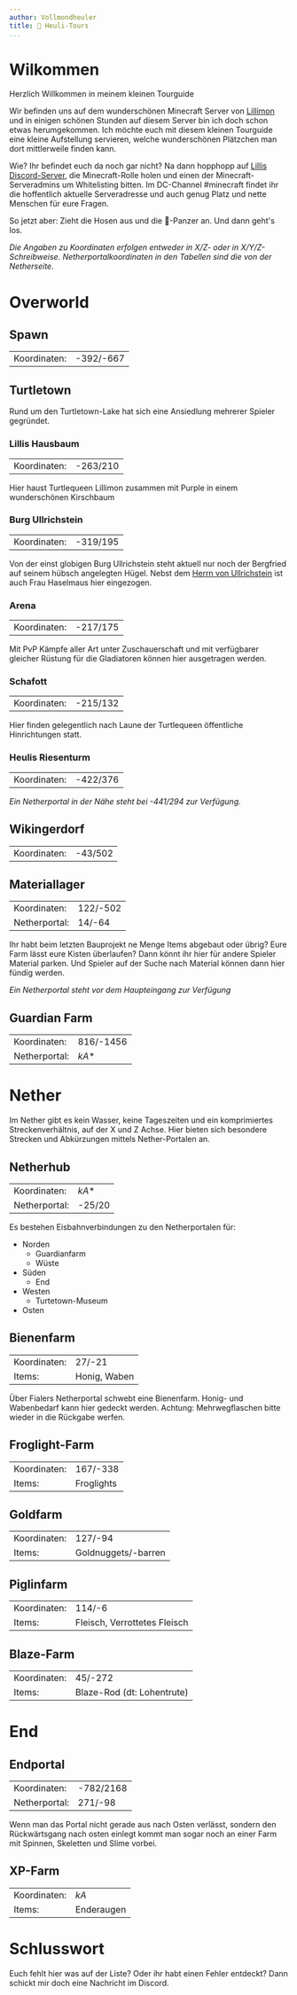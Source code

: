 ```yaml
---
author: Vollmondheuler
title: 🐺 Heuli-Tours
...
```


# Wilkommen

Herzlich Willkommen in meinem kleinen Tourguide

Wir befinden uns auf dem wunderschönen Minecraft Server von [Lillimon](https://twitch.tv/lillimon) und in einigen schönen Stunden auf diesem Server bin ich doch schon etwas herumgekommen. Ich möchte euch mit diesem kleinen Tourguide eine kleine Aufstellung servieren, welche wunderschönen Plätzchen man dort mittlerweile finden kann.

Wie? Ihr befindet euch da noch gar nicht? Na dann hopphopp auf [Lillis Discord-Server](https://discord.gg/AzaX3FqtY7), die Minecraft-Rolle holen und einen der Minecraft-Serveradmins um Whitelisting bitten. Im DC-Channel #minecraft findet ihr die hoffentlich aktuelle Serveradresse und auch genug Platz und nette Menschen für eure Fragen.

So jetzt aber: Zieht die Hosen aus und die 🐢-Panzer an. Und dann geht's los.

*Die Angaben zu Koordinaten erfolgen entweder in X/Z- oder in X/Y/Z- Schreibweise.*
*Netherportalkoordinaten in den Tabellen sind die von der Netherseite.*

# Overworld

## Spawn
|              |           |
|--------------|-----------|
| Koordinaten: | -392/-667 |

## Turtletown

Rund um den Turtletown-Lake hat sich eine Ansiedlung mehrerer Spieler gegründet.

### Lillis Hausbaum

|              |          |
|--------------|----------|
| Koordinaten: | -263/210 |

Hier haust Turtlequeen Lillimon zusammen mit Purple in einem wunderschönen Kirschbaum

### Burg Ullrichstein

|              |          |
|--------------|----------|
| Koordinaten: | -319/195 |

Von der einst globigen Burg Ullrichstein steht aktuell nur noch der Bergfried auf seinem hübsch angelegten Hügel.
Nebst dem [Herrn von Ullrichstein](https://www.twitch.tv/michaelvonullrichstein) ist auch Frau Haselmaus hier eingezogen.

### Arena

|              |          |
|--------------|----------|
| Koordinaten: | -217/175 |

Mit PvP Kämpfe aller Art unter Zuschauerschaft und mit verfügbarer gleicher Rüstung für die Gladiatoren können hier ausgetragen werden.

### Schafott

|              |          |
|--------------|----------|
| Koordinaten: | -215/132 |

Hier finden gelegentlich nach Laune der Turtlequeen öffentliche Hinrichtungen statt.

### Heulis Riesenturm

|              |          |
|--------------|----------|
| Koordinaten: | -422/376 |

*Ein Netherportal in der Nähe steht bei -441/294 zur Verfügung.*

## Wikingerdorf

|              |          |
|--------------|----------|
| Koordinaten: | -43/502  |

## Materiallager

|              |           |
|--------------|-----------|
| Koordinaten: | 122/-502 |
| Netherportal: | 14/-64 |

Ihr habt beim letzten Bauprojekt ne Menge Items abgebaut oder übrig?
Eure Farm lässt eure Kisten überlaufen? Dann könnt ihr hier für andere Spieler Material parken. Und Spieler auf der Suche nach Material können dann hier fündig werden.

*Ein Netherportal steht vor dem Haupteingang zur Verfügung*

## Guardian Farm

|              |           |
|--------------|-----------|
| Koordinaten: | 816/-1456 |
| Netherportal: | *kA** |

# Nether

Im Nether gibt es kein Wasser, keine Tageszeiten und ein komprimiertes Streckenverhältnis, auf der X und Z Achse. Hier bieten sich besondere Strecken und Abkürzungen mittels Nether-Portalen an.

## Netherhub

|              |           |
|--------------|-----------|
| Koordinaten:  | *kA**   |
| Netherportal: | -25/20   |

Es bestehen Eisbahnverbindungen zu den Netherportalen für:
- Norden
  - Guardianfarm
  - Wüste
- Süden
  - End
- Westen
  - Turtetown-Museum
- Osten


## Bienenfarm

|              |           |
|--------------|-----------|
| Koordinaten: | 27/-21    |
| Items: | Honig, Waben    |

Über Fialers Netherportal schwebt eine Bienenfarm.
Honig- und Wabenbedarf kann hier gedeckt werden.
Achtung: Mehrwegflaschen bitte wieder in die Rückgabe werfen.

## Froglight-Farm

|              |           |
|--------------|-----------|
| Koordinaten: | 167/-338  |
| Items: | Froglights      |


## Goldfarm

|              |           |
|--------------|-----------|
| Koordinaten: | 127/-94      |
| Items: | Goldnuggets/-barren |

## Piglinfarm

|              |           |
|--------------|-----------|
| Koordinaten: | 114/-6      |
| Items: | Fleisch, Verrottetes Fleisch |

## Blaze-Farm

|              |           |
|--------------|-----------|
| Koordinaten: | 45/-272      |
| Items: | Blaze-Rod (dt: Lohentrute) |

# End

## Endportal

|              |           |
|--------------|-----------|
| Koordinaten: | -782/2168 |
| Netherportal: | 271/-98  |

Wenn man das Portal nicht gerade aus nach Osten verlässt, sondern den Rückwärtsgang nach osten einlegt kommt man sogar noch an einer Farm mit Spinnen, Skeletten und Slime vorbei.

## XP-Farm

|              |           |
|--------------|-----------|
| Koordinaten: | *kA*      |
| Items: | Enderaugen      |


# Schlusswort

Euch fehlt hier was auf der Liste? Oder ihr habt einen Fehler entdeckt? Dann schickt mir doch eine Nachricht im Discord.
